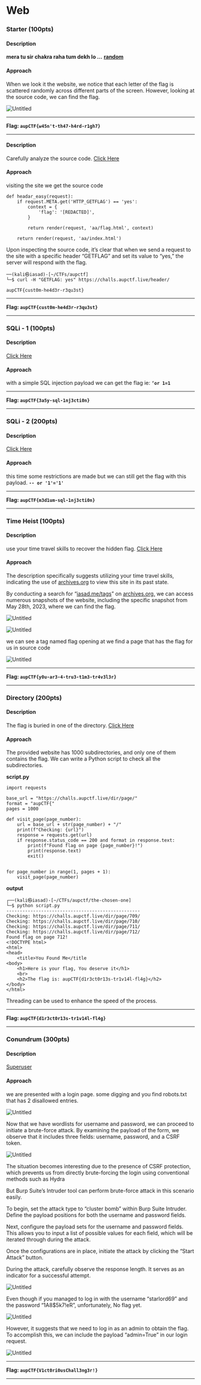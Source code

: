 # Web

### **Starter (100pts)** <a href="#starter-100pts" id="starter-100pts"></a>

#### Description <a href="#description" id="description"></a>

**mera tu sir chakra raha tum dekh lo …** [**random**](https://challs.aupctf.live/starter/)

#### Approach <a href="#approach" id="approach"></a>

When we look it the website, we notice that each letter of the flag is scattered randomly across different parts of the screen. However, looking at the source code, we can find the flag.

![Untitled](https://about/write-ups/aupctf/web/1.webp#center)

***

**Flag: `aupCTF{w45n't-th47-h4rd-r1gh7}`**

***

#### Description <a href="#description-1" id="description-1"></a>

Carefully analyze the source code. [Click Here](https://challs.aupctf.live/header/)

#### Approach <a href="#approach-1" id="approach-1"></a>

visiting the site we get the source code

```
def headar_easy(request):
    if request.META.get('HTTP_GETFLAG') == 'yes':
        context = {
            'flag': '[REDACTED]',
        }
        
        return render(request, 'aa/flag.html', context)
    
    return render(request, 'aa/index.html')
```

Upon inspecting the source code, it’s clear that when we send a request to the site with a specific header “GETFLAG” and set its value to “yes,” the server will respond with the flag.

```
──(kali㉿iasad)-[~/CTFs/aupctf]
└─$ curl -H "GETFLAG: yes" https://challs.aupctf.live/header/

aupCTF{cust0m-he4d3r-r3qu3st}
```

***

**Flag: `aupCTF{cust0m-he4d3r-r3qu3st}`**

***

### **SQLi - 1 (100pts)** <a href="#sqli---1-100pts" id="sqli---1-100pts"></a>

#### Description <a href="#description-2" id="description-2"></a>

[Click Here](https://challs.aupctf.live/sqli-1/)

#### Approach <a href="#approach-2" id="approach-2"></a>

with a simple SQL injection payload we can get the flag ie: **`‘or 1=1`**

***

**Flag: `aupCTF{3a5y-sql-1nj3cti0n}`**

***

### **SQLi - 2 (200pts)** <a href="#sqli---2-200pts" id="sqli---2-200pts"></a>

#### Description <a href="#description-3" id="description-3"></a>

[Click Here](https://challs.aupctf.live/sqli-2/)

#### Approach <a href="#approach-3" id="approach-3"></a>

this time some restrictions are made but we can still get the flag with this payload. **`-- or '1'='1'`**

***

**Flag: `aupCTF{m3d1um-sql-1nj3cti0n}`**

***

### **Time Heist (100pts)** <a href="#time-heist-100pts" id="time-heist-100pts"></a>

#### Description <a href="#description-4" id="description-4"></a>

use your time travel skills to recover the hidden flag. [Click Here](https://iasad.me/)

#### Approach <a href="#approach-4" id="approach-4"></a>

The description specifically suggests utilizing your time travel skills, indicating the use of [archives.org](https://web.archive.org/) to view this site in its past state.

By conducting a search for “[iasad.me/tags](https://iasad.me/tags/)” on [archives.org,](https://web.archive.org/) we can access numerous snapshots of the website, including the specific snapshot from May 28th, 2023, where we can find the flag.

![Untitled](<../../../.gitbook/assets/2 (1).webp>)

![Untitled](<../../../.gitbook/assets/3 (1).webp>)

we can see a tag named flag opening at we find a page that has the flag for us in source code

![Untitled](<../../../.gitbook/assets/4 (1).webp>)

***

**Flag: `aupCTF{y0u-ar3-4-tru3-t1m3-tr4v3l3r}`**

***

### **Directory (200pts)** <a href="#directory-200pts" id="directory-200pts"></a>

#### Description <a href="#description-5" id="description-5"></a>

The flag is buried in one of the directory. [Click Here](https://challs.aupctf.live/dir/)

#### Approach <a href="#approach-5" id="approach-5"></a>

The provided website has 1000 subdirectories, and only one of them contains the flag. We can write a Python script to check all the subdirectories.

**script.py**

```
import requests

base_url = "https://challs.aupctf.live/dir/page/"
format = "aupCTF{"
pages = 1000

def visit_page(page_number):
    url = base_url + str(page_number) + "/"
    print(f"Checking: {url}")
    response = requests.get(url)
    if response.status_code == 200 and format in response.text:
        print(f"Found flag on page {page_number}!")
        print(response.text)
        exit()
        

for page_number in range(1, pages + 1):
    visit_page(page_number)
```

**output**

```
┌──(kali㉿iasad)-[~/CTFs/aupctf/the-chosen-one]
└─$ python script.py
--------------------------------------------------
Checking: https://challs.aupctf.live/dir/page/709/
Checking: https://challs.aupctf.live/dir/page/710/
Checking: https://challs.aupctf.live/dir/page/711/
Checking: https://challs.aupctf.live/dir/page/712/
Found flag on page 712!
<!DOCTYPE html>
<html>
<head>
    <title>You Found Me</title
<body>
    <h1>Here is your flag, You deserve it</h1>
    <br>
    <h2>The flag is: aupCTF{d1r3ct0r13s-tr1v14l-fl4g}</h2>
</body>
</html>
```

Threading can be used to enhance the speed of the process.

***

**Flag: `aupCTF{d1r3ct0r13s-tr1v14l-fl4g}`**

***

### **Conundrum (300pts)** <a href="#conundrum-300pts" id="conundrum-300pts"></a>

#### Description <a href="#description-6" id="description-6"></a>

[Superuser](https://challs.aupctf.live/conundrum/)

#### Approach <a href="#approach-6" id="approach-6"></a>

we are presented with a login page. some digging and you find robots.txt that has 2 disallowed entries.

![Untitled](<../../../.gitbook/assets/5 (1).webp>)

Now that we have wordlists for username and password, we can proceed to initiate a brute-force attack. By examining the payload of the form, we observe that it includes three fields: username, password, and a CSRF token.

![Untitled](<../../../.gitbook/assets/6 (1).webp>)

The situation becomes interesting due to the presence of CSRF protection, which prevents us from directly brute-forcing the login using conventional methods such as Hydra

But Burp Suite’s Intruder tool can perform brute-force attack in this scenario easily.

To begin, set the attack type to “cluster bomb” within Burp Suite Intruder. Define the payload positions for both the username and password fields.

Next, configure the payload sets for the username and password fields. This allows you to input a list of possible values for each field, which will be iterated through during the attack.

Once the configurations are in place, initiate the attack by clicking the “Start Attack” button.

During the attack, carefully observe the response length. It serves as an indicator for a successful attempt.

![Untitled](../../../.gitbook/assets/7.webp)

Even though if you managed to log in with the username “starlord69” and the password “1A8$5k7!eR”, unfortunately, No flag yet.

![Untitled](../../../.gitbook/assets/8.webp)

However, it suggests that we need to log in as an admin to obtain the flag. To accomplish this, we can include the payload “admin=True” in our login request.

![Untitled](../../../.gitbook/assets/9.webp)

***

**Flag: `aupCTF{V1ct0ri0usChall3ng3r!}`**

***
